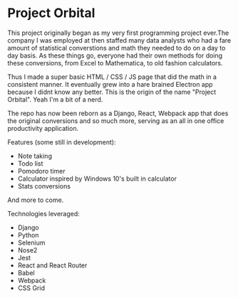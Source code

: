 # Project Orbital

This project originally began as my very first programming project ever.The company I was employed at then staffed many data analysts who had a fare amount of statistical converstions and math they needed to do on a day to day basis. As these things go, everyone had their own methods for doing these conversions, from Excel to Mathematica, to old fashion calculators.

Thus I made a super basic HTML / CSS / JS page that did the math in a consistent manner. It eventually grew into a hare brained Electron app because I didnt know any better. This is the origin of the name "Project Orbital". Yeah I'm a bit of a nerd.

The repo has now been reborn as a Django, React, Webpack app that does the original conversions and so much more, serving as an all in one office productivity application.

Features (some still in development):
- Note taking
- Todo list
- Pomodoro timer
- Calculator inspired by Windows 10's built in calculator
- Stats conversions

And more to come.

Technologies leveraged:
- Django
- Python
- Selenium
- Nose2
- Jest
- React and React Router
- Babel
- Webpack
- CSS Grid
